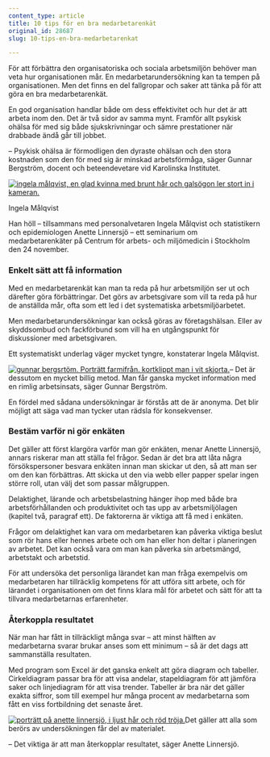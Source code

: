 ```yaml
---
content_type: article
title: 10 tips för en bra medarbetarenkät
original_id: 28687
slug: 10-tips-en-bra-medarbetarenkat

---
```


För att förbättra den organisatoriska och sociala arbetsmiljön behöver man veta hur organisationen mår. En medarbetarundersökning kan ta tempen på organisationen. Men det finns en del fallgropar och saker att tänka på för att göra en bra medarbetarenkät.

En god organisation handlar både om dess effektivitet och hur det är att arbeta inom den. Det är två sidor av samma mynt. Framför allt psykisk ohälsa för med sig både sjukskrivningar och sämre prestationer när drabbade ändå går till jobbet.

– Psykisk ohälsa är förmodligen den dyraste ohälsan och den stora kostnaden som den för med sig är minskad arbetsförmåga, säger Gunnar Bergström, docent och beteendevetare vid Karolinska Institutet.

[![ingela målqvist, en glad kvinna med brunt hår och galsögon ler stort in i kameran.](https://www.suntarbetsliv.se/wp-content/uploads/2017/11/200x220-ingela-malqvist.jpg)](https://www.suntarbetsliv.se/wp-content/uploads/2017/11/200x220-ingela-malqvist.jpg)

Ingela Målqvist

Han höll – tillsammans med personalvetaren Ingela Målqvist och statistikern och epidemiologen Anette Linnersjö – ett seminarium om medarbetarenkäter på Centrum för arbets- och miljömedicin i Stockholm den 24 november.

### Enkelt sätt att få information

Med en medarbetarenkät kan man ta reda på hur arbetsmiljön ser ut och därefter göra förbättringar. Det görs av arbetsgivare som vill ta reda på hur de anställda mår, ofta som ett led i det systematiska arbetsmiljöarbetet.

Men medarbetarundersökningar kan också göras av företagshälsan. Eller av skyddsombud och fackförbund som vill ha en utgångspunkt för diskussioner med arbetsgivaren.

Ett systematiskt underlag väger mycket tyngre, konstaterar Ingela Målqvist.

[![gunnar bergsrtöm. Porträtt farmifrån. kortklippt man i vit skjorta.](https://www.suntarbetsliv.se/wp-content/uploads/2017/11/200x220-gunnar_bergstrom_foto_anna_lofgren_Web.jpg)](https://www.suntarbetsliv.se/wp-content/uploads/2017/11/200x220-gunnar_bergstrom_foto_anna_lofgren_Web.jpg)– Det är dessutom en mycket billig metod. Man får ganska mycket information med en rimlig arbetsinsats, säger Gunnar Bergström.

En fördel med sådana undersökningar är förstås att de är anonyma. Det blir möjligt att säga vad man tycker utan rädsla för konsekvenser.

### Bestäm varför ni gör enkäten

Det gäller att först klargöra varför man gör enkäten, menar Anette Linnersjö, annars riskerar man att ställa fel frågor. Sedan är det bra att låta några försökspersoner besvara enkäten innan man skickar ut den, så att man ser om den kan förbättras. Att skicka ut den via webb eller papper spelar ingen större roll, utan välj det som passar målgruppen.

Delaktighet, lärande och arbetsbelastning hänger ihop med både bra arbetsförhållanden och produktivitet och tas upp av arbetsmiljölagen (kapitel två, paragraf ett). De faktorerna är viktiga att få med i enkäten.

Frågor om delaktighet kan vara om medarbetaren kan påverka viktiga beslut som rör hans eller hennes arbete och om han eller hon deltar i planeringen av arbetet. Det kan också vara om man kan påverka sin arbetsmängd, arbetstakt och arbetstid.

För att undersöka det personliga lärandet kan man fråga exempelvis om medarbetaren har tillräcklig kompetens för att utföra sitt arbete, och för lärandet i organisationen om det finns klara mål för arbetet och sätt för att ta tillvara medarbetarnas erfarenheter.

### Återkoppla resultatet

När man har fått in tillräckligt många svar – att minst hälften av medarbetarna svarar brukar anses som ett minimum – så är det dags att sammanställa resultaten.

Med program som Excel är det ganska enkelt att göra diagram och tabeller. Cirkeldiagram passar bra för att visa andelar, stapeldiagram för att jämföra saker och linjediagram för att visa trender. Tabeller är bra när det gäller exakta siffror, som till exempel hur många procent av medarbetarna som fått en viss fortbildning det senaste året.

[![porträtt på anette linnersjö, i ljust hår och röd tröja.](https://www.suntarbetsliv.se/wp-content/uploads/2017/11/200x220-anette-linnersjo.jpg)](https://www.suntarbetsliv.se/wp-content/uploads/2017/11/200x220-anette-linnersjo.jpg)Det gäller att alla som berörs av undersökningen får del av materialet.

– Det viktiga är att man återkopplar resultatet, säger Anette Linnersjö.

